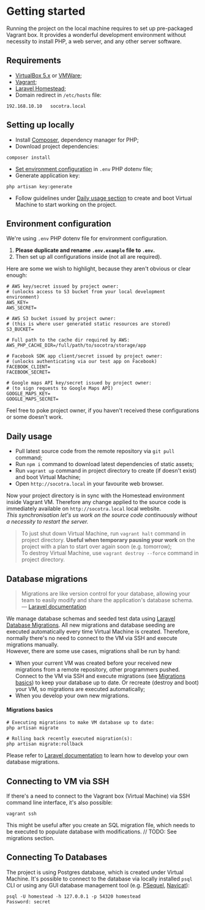 # Getting started
Running the project on the local machine requires to set up pre-packaged Vagrant box. It provides a wonderful development environment without necessity to install PHP, a web server, and any other server software.

## Requirements
* [VirtualBox 5.x](https://www.virtualbox.org/wiki/Downloads) or [VMWare](https://www.vmware.com/);
* [Vagrant](https://www.vagrantup.com/downloads.html);
* [Laravel Homestead](https://laravel.com/docs/5.3/homestead);
* Domain redirect in `/etc/hosts` file:  

```
192.168.10.10   socotra.local
```

## Setting up locally
* Install [Composer](https://getcomposer.org/), dependency manager for PHP;
* Download project dependencies:

```
composer install
```
* [Set environment configuration](#environment-configuration) in `.env` PHP dotenv file;
* Generate application key:

```
php artisan key:generate
```

* Follow guidelines under [Daily usage section](#daily-usage) to create and boot Virtual Machine to start working on the project.

## Environment configuration
We're using `.env` PHP dotenv file for environment configuration. 

1. **Please duplicate and rename `.env.example` file to `.env`.** 
2. Then set up all configurations inside (not all are required).

Here are some we wish to highlight, because they aren't obvious or clear enough:

```
# AWS key/secret issued by project owner:
# (unlocks access to S3 bucket from your local development environment)
AWS_KEY=
AWS_SECRET=

# AWS S3 bucket issued by project owner:
# (this is where user generated static resources are stored)
S3_BUCKET=

# Full path to the cache dir required by AWS:
AWS_PHP_CACHE_DIR=/full/path/to/socotra/storage/app

# Facebook SDK app client/secret issued by project owner:
# (unlocks authenticating via our test app on Facebook)
FACEBOOK_CLIENT=
FACEBOOK_SECRET=

# Google maps API key/secret issued by project owner:
# (to sign requests to Google Maps API)
GOOGLE_MAPS_KEY=
GOOGLE_MAPS_SECRET=
```

Feel free to poke project owner, if you haven't received these configurations or some doesn't work.

## Daily usage
* Pull latest source code from the remote repository via `git pull` command;
* Run `npm i` command to download latest dependencies of static assets;
* Run `vagrant up` command in project directory to create (if doesn't exist) and boot Virtual Machine;
* Open `http://socotra.local` in your favourite web browser.

Now your project directory is in sync with the Homestead environment inside Vagrant VM. Therefore any change applied to the source code is immediately available on `http://socotra.local` local website.  
_This synchronisation let's us work on the source code continuously without a necessity to restart the server._

> To just shut down Virtual Machine, run `vagrant halt` command in project directory. **Useful when temporary pausing your work** on the project with a plan to start over again soon (e.g. tomorrow);  
> To destroy Virtual Machine, use `vagrant destroy --force` command in project directory.


## Database migrations
> Migrations are like version control for your database, allowing your team to easily modify and share the application's database schema.  
> — [Laravel documentation](https://laravel.com/docs/5.3/migrations)

We manage database schemas and seeded test data using [Laravel Database Migrations](https://laravel.com/docs/5.3/migrations). All new migrations and database seeding are executed automatically every time Virtual Machine is created. Therefore, normally there's no need to connect to the VM via SSH and execute migrations manually.  
However, there are some use cases, migrations shall be run by hand:

* When your current VM was created before your received new migrations from a remote repository, other programmers pushed. Connect to the VM via SSH and execute migrations (see [Migrations basics](#migrations-basics)) to keep your database up to date. Or recreate (destroy and boot) your VM, so migrations are executed automatically;
* When you develop your own new migrations.

#### Migrations basics
```
# Executing migrations to make VM database up to date:
php artisan migrate

# Rolling back recently executed migration(s):
php artisan migrate:rollback
```

Please refer to [Laravel documentation](https://laravel.com/docs/5.3/migrations) to learn how to develop your own database migrations.

## Connecting to VM via SSH
If there's a need to connect to the Vagrant box (Virtual Machine) via SSH command line interface, it's also possible:

```
vagrant ssh
```
This might be useful after you create an SQL migration file, which needs to be executed to populate database with modifications. // TODO: See migrations section.


## Connecting To Databases
The project is using Postgres database, which is created under Virtual Machine. It's possible to connect to the database via locally installed `psql` CLI or using any GUI database management tool (e.g. [PSequel](http://www.psequel.com/), [Navicat](https://www.navicat.com/products/navicat-for-postgresql)):

```
psql -U homestead -h 127.0.0.1 -p 54320 homestead
Password: secret
```
